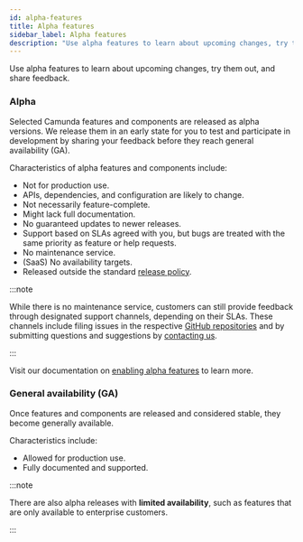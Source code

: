 ```yaml
---
id: alpha-features
title: Alpha features
sidebar_label: Alpha features
description: "Use alpha features to learn about upcoming changes, try them out, and share feedback."
---
```


Use alpha features to learn about upcoming changes, try them out, and share feedback.

### Alpha

Selected Camunda features and components are released as alpha versions. We release them in an early state for you to test and participate in development by sharing your feedback before they reach general availability (GA).

Characteristics of alpha features and components include:

- Not for production use.
- APIs, dependencies, and configuration are likely to change.
- Not necessarily feature-complete.
- Might lack full documentation.
- No guaranteed updates to newer releases.
- Support based on SLAs agreed with you, but bugs are treated with the same priority as feature or help requests.
- No maintenance service.
- (SaaS) No availability targets.
- Released outside the standard [release policy](/reference/release-policy.md).

:::note

While there is no maintenance service, customers can still provide feedback through designated support channels, depending on their SLAs. These channels include filing issues in the respective [GitHub repositories](https://github.com/camunda) and by submitting questions and suggestions by [contacting us](/contact).

:::

Visit our documentation on [enabling alpha features](/components/console/manage-organization/enable-alpha-features.md) to learn more.

### General availability (GA)

Once features and components are released and considered stable, they become generally available.

Characteristics include:

- Allowed for production use.
- Fully documented and supported.

:::note

There are also alpha releases with **limited availability**, such as features that are only available to enterprise customers.

:::
